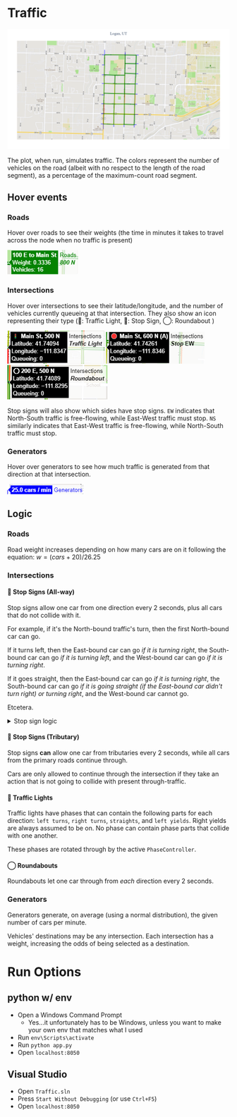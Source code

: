 ﻿# Traffic
![Plot with traffic](https://raw.githubusercontent.com/yodarocks1/traffic-simulator/master//plot.png)

The plot, when run, simulates traffic.
The colors represent the number of vehicles on the road (albeit with no respect to the length of the road segment),
as a percentage of the maximum-count road segment.

## Hover events
### Roads
Hover over roads to see their weights (the time in minutes it takes to travel across the node when no traffic is present)

![Road hover tooltip](https://raw.githubusercontent.com/yodarocks1/traffic-simulator/master//hover_edge.png)

### Intersections
Hover over intersections to see their latitude/longitude, and the number of vehicles currently queueing at that intersection.
They also show an icon representing their type (🚦: Traffic Light, 🛑: Stop Sign, ◯: Roundabout )

![Traffic light hover tooltip](https://raw.githubusercontent.com/yodarocks1/traffic-simulator/master//hover_light.png)
![Stop sign hover tooltip](https://raw.githubusercontent.com/yodarocks1/traffic-simulator/master//hover_stop.png)
![Roundabout hover tooltip](https://raw.githubusercontent.com/yodarocks1/traffic-simulator/master//hover_roundabout.png)

Stop signs will also show which sides have stop signs.
`EW` indicates that North-South traffic is free-flowing, while East-West traffic must stop.
`NS` similarly indicates that East-West traffic is free-flowing, while North-South traffic must stop.

### Generators
Hover over generators to see how much traffic is generated from that direction at that intersection.

![Generator hover tooltip](https://raw.githubusercontent.com/yodarocks1/traffic-simulator/master//hover_generator.png)

## Logic
### Roads
Road weight increases depending on how many cars are on it following the equation:
$w=(cars + 20) / 26.25$

### Intersections
#### 🛑 Stop Signs (All-way)
Stop signs allow one car from one direction every 2 seconds, plus all cars that do not collide with it.

For example, if it's the North-bound traffic's turn, then the first North-bound car can go.

If it turns left, then the East-bound car can go *if it is turning right*, the South-bound car can go *if it is turning left*, and the West-bound car can go *if it is turning right*.

If it goes straight, then the East-bound car can go *if it is turning right*, the South-bound car can go *if it is going straight (if the East-bound car didn't turn right) or turning right*, and the West-bound car cannot go.

Etcetera.

<details>
<summary>Stop sign logic</summary>

*Scenario 1*: Left turn
<pre>
Allowed:
 - EB right
 - SB left
 - WB right
    ✓    ✓
    ↓ SB ↑
@←←   ↘  ╰←←←✓
 EB  ↖   ↘ WB
✓→→→╮  ↖   →→✓
    ↓ NB ↑
    ✓    @
</pre>
*Scenario 2*: Straight
<pre>
Allowed:
 - SB right
 - EB right
 OR
 - SB straight
    ✓    @            ✓    @    
    ↓ SB ↑            ↓ SB ↑    
✓←←←╯    ↑  ←X     ←  ↓    ↑  ←X
 EB      ↑ WB      EB ↓    ↑ WB 
✓→→→╮    ↑  →X    X→  ↓    ↑  → 
    ↓ NB ↑            ↓ NB ↑    
    ✓    @            ✓    @    
</pre>
*Scenario 3*: Right
<pre>
3a: EB right
Allowed:
 - SB right
 - WB right
 OR
 - WB straight
                      X
    ↓ SB ↑            ↓ SB ↑        
 ←←←╯    ╰←←←      ←←←←←←←←←←←←     
 EB        WB      EB        WB     
#→→→╮    ╭→→→@    #→→→╮    ╭→→→@    
    ↓ NB ↑            ↓ NB ↑        
    #    @            #    @        
-----------
3b: EB left
Allowed:
 - SB right
 - WB left
    ✓    #
    ↓ SB ↑
✓←←←╯  ↗    ←✓
 EB  ↗  ↙  WB
#→→   ↙  ╭→→→@
    ↓ NB ↑
    ✓    @
</pre>
</details>

#### 🛑 Stop Signs (Tributary)
Stop signs **can** allow one car from tributaries every 2 seconds, while all cars from the primary roads continue through.

Cars are only allowed to continue through the intersection if they take an action that is not going to collide with present through-traffic.

#### 🚦 Traffic Lights
Traffic lights have phases that can contain the following parts for each direction: `left turns`, `right turns`, `straights`, and `left yields`.
Right yields are always assumed to be on.
No phase can contain phase parts that collide with one another.

These phases are rotated through by the active `PhaseController`.

#### ◯ Roundabouts
Roundabouts let one car through from *each* direction every 2 seconds.

### Generators
Generators generate, on average (using a normal distribution), the given number of cars per minute.

Vehicles' destinations may be any intersection. Each intersection has a weight, increasing the odds of being selected as a destination.

# Run Options
## python w/ env
 - Open a Windows Command Prompt
   - Yes...it unfortunately has to be Windows, unless you want to make your own env that matches what I used
 - Run `env\Scripts\activate`
 - Run `python app.py`
 - Open `localhost:8050`

## Visual Studio
 - Open `Traffic.sln`
 - Press `Start Without Debugging` (or use `Ctrl+F5`)
 - Open `localhost:8050`
<!--stackedit_data:
eyJoaXN0b3J5IjpbLTE1MjU3MzQ5MzMsMTI3MTE5MzU5OF19
-->